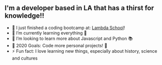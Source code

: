 ## I'm a developer based in LA that has a thirst for knowledge!!

- 🔭 I just finished a coding bootcamp at: [Lambda School][course]!
- 🌱 I’m currently learning everything 🤣
- 👯 I’m looking to learn more about Javascript and Python 📚
- 🥅 2020 Goals: Code more personal projects! 💪
- ⚡ Fun fact: I love learning new things, especially about history, science and cultures

[course]: https://lambdaschool.com/
